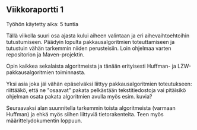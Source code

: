 ## Viikkoraportti 1

Työhön käytetty aika: 5 tuntia

Tällä viikolla suuri osa ajasta kului aiheen valintaan ja eri aihevaihtoehtoihin tutustumiseen. Päädyin lopulta pakkausalgoritmien toteuttamiseen
ja tutustuin vähän tarkemmin niiden perusteisiin. Loin ohjelmaa varten repositorion ja Maven-projektin.

Opin kaikkea sekalaista algoritmeista ja tänään erityisesti Huffman- ja LZW-pakkausalgoritmien toiminnasta.

Yksi asia joka jäi vähän epäselväksi liittyy pakkausalgoritmien toteutukseen: riittääkö, että ne "osaavat" pakata pelkästään tekstitiedostoja
vai pitäisikö ohjelman osata pakata algoritmien avulla myös esim. kuvia?

Seuraavaksi alan suunnitella tarkemmin toista algoritmeista (varmaan Huffman) ja ehkä myös siihen liittyviä tietorakenteita. Teen myös määrittelydokumentin loppuun.
